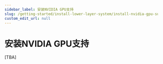 ```yaml
---
sidebar_label: 安装NVIDIA GPU支持
slug: /getting-started/install-lower-layer-system/install-nvidia-gpu-support
custom_edit_url: null
---
```


# 安装NVIDIA GPU支持

[TBA]
